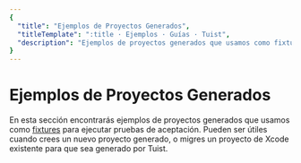 ```yaml
---
{
  "title": "Ejemplos de Proyectos Generados",
  "titleTemplate": ":title · Ejemplos · Guías · Tuist",
  "description": "Ejemplos de proyectos generados que usamos como fixtures para ejecutar pruebas de aceptación."
}
---
```

# Ejemplos de Proyectos Generados

En esta sección encontrarás ejemplos de <LocalizedLink to="/guides/features/projects">proyectos generados</LocalizedLink> que usamos como [fixtures](https://github.com/tuist/tuist/tree/main/cli/Fixtures) para ejecutar pruebas de aceptación. Pueden ser útiles cuando crees un nuevo proyecto generado, o migres un proyecto de Xcode existente para que sea generado por Tuist.